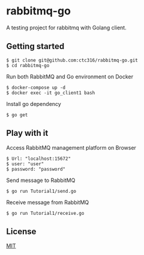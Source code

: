 # rabbitmq-go

A testing project for rabbitmq with Golang client.

## Getting started
```
$ git clone git@github.com:ctc316/rabbitmq-go.git
$ cd rabbitmq-go
```

Run both RabbitMQ and Go environment on Docker
```
$ docker-compose up -d
$ docker exec -it go_client1 bash
```

Install go dependency
```
$ go get
```


## Play with it

Access RabbitMQ management platform on Browser
```
$ Url: "localhost:15672"
$ user: "user"
$ password: "password"
```

Send message to RabbitMQ
```
$ go run Tutorial1/send.go
```

Receive message from RabbitMQ
```
$ go run Tutorial1/receive.go
```

## License
[MIT](https://github.com/ctc316/rabbitmq-go/blob/master/LICENSE)
